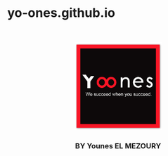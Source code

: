 # yo-ones.github.io

<!-- PROJECT LOGO -->
<br />
<p align="center">
  <a href="https://yo-ones.github.io">
    <img src="arch/yoonesgif.gif " alt="Logo" width="200" height="200">
  </a>

  <h3 align="center">BY Younes EL MEZOURY</h3> 

  </p>
</p>




